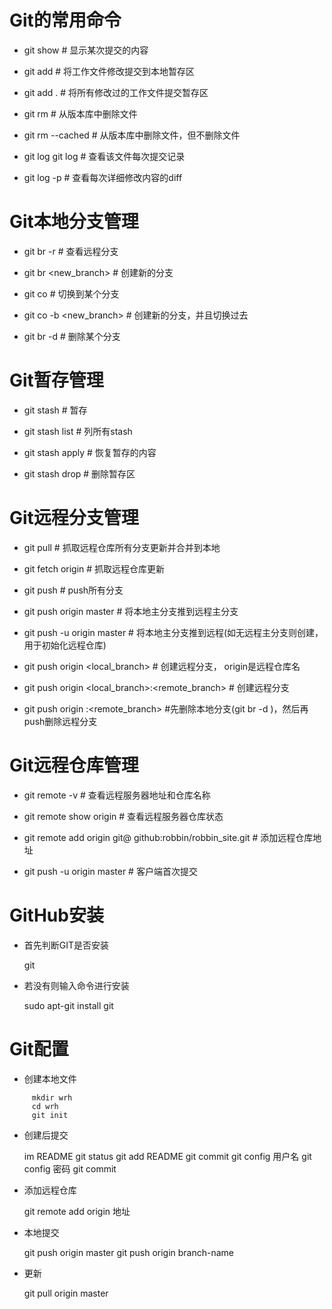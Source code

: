 # Git的常用命令

* git show # 显示某次提交的内容
 
* git add <file> # 将工作文件修改提交到本地暂存区

* git add . # 将所有修改过的工作文件提交暂存区

* git rm <file> # 从版本库中删除文件

* git rm <file> --cached # 从版本库中删除文件，但不删除文件

* git log git log <file> # 查看该文件每次提交记录

* git log -p <file> # 查看每次详细修改内容的diff

# Git本地分支管理

* git br -r # 查看远程分支

* git br <new_branch> # 创建新的分支

* git co <branch> # 切换到某个分支

* git co -b <new_branch> # 创建新的分支，并且切换过去

* git br -d <branch> # 删除某个分支

# Git暂存管理

* git stash # 暂存

* git stash list # 列所有stash

* git stash apply # 恢复暂存的内容

* git stash drop # 删除暂存区

# Git远程分支管理

* git pull # 抓取远程仓库所有分支更新并合并到本地

* git fetch origin # 抓取远程仓库更新
      
* git push # push所有分支

* git push origin master # 将本地主分支推到远程主分支

* git push -u origin master # 将本地主分支推到远程(如无远程主分支则创建，用于初始化远程仓库)

* git push origin <local_branch> # 创建远程分支， origin是远程仓库名

* git push origin <local_branch>:<remote_branch> # 创建远程分支

* git push origin :<remote_branch> #先删除本地分支(git br -d <branch>)，然后再push删除远程分支

# Git远程仓库管理

* git remote -v # 查看远程服务器地址和仓库名称

* git remote show origin # 查看远程服务器仓库状态

* git remote add origin git@ github:robbin/robbin_site.git # 添加远程仓库地址

* git push -u origin master # 客户端首次提交


# GitHub安装

* 首先判断GIT是否安装

     git
    
* 若没有则输入命令进行安装

     sudo apt-git install git
     

# Git配置

* 创建本地文件

```linux     
     mkdir wrh
     cd wrh
     git init
```    
    
* 创建后提交

     im README
     git status
     git add README
     git commit
     git config 用户名
     git config 密码
     git commit
     
* 添加远程仓库

     git remote add origin  地址
     
* 本地提交

     git push origin master
     git push origin branch-name
     
 * 更新
 
     git pull origin master
   

